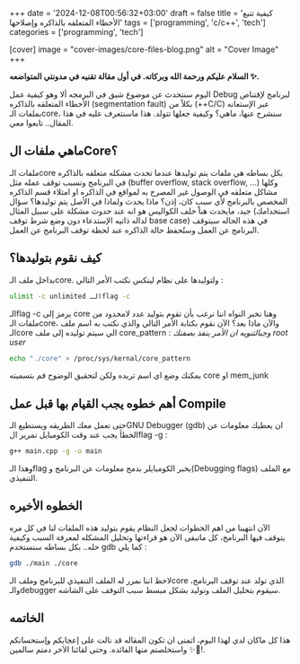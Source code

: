 +++
date = '2024-12-08T00:56:32+03:00'
draft = false
title = 'كيفية تتبع الأخطاء المتعلقه بالذاكره وإصلاحها'
tags = ['programming', 'c/c++', 'tech']
 categories = ['programming', 'tech']

[cover] 
image = "cover-images/core-files-blog.png" 
alt = "Cover Image"
+++

**السلام عليكم ورحمة الله وبركاته. في أول مقالة تقنيه في مدونتي المتواضعه ✨.**

اليوم سنتحدث عن موضوع شيق في البرمجه ألا وهو كيفية عمل Debug لبرنامج لإقتناص الأخطاء المتعلقه بالذاكره (segmentation fault) بكلاً من (++C/C) عبر الإستعانه بملفات الـcore، سنشرح عنها، ماهي؟ وكيفية جعلها تتولد. هذا ماسنتعرف عليه في هذا المقال.. تابعوا معي.

## ماهي ملفات الCore؟
ملفات الـcore بكل بساطه هي ملفات يتم توليدها عندما تحدث مشكله متعلقه بالذاكره في البرنامج وتسبب توقف عمله مثل (buffer overflow, stack overflow, ...) وكلها مشاكل متعلقه في الوصول غير المصرح به لمواقع في الذاكره او امتلاء قسم الذاكره المخصص بالبرنامج لأي سببٍ كان، إذن؟ ماذا يحدث ولماذا في الأصل يتم توليدها؟ سؤال جيد، مايحدث هنا خلف الكواليس هو انه عند حدوث مشكلة على سبيل المثال (استخدامك لداله ذاتيه الإستدعاء دون وضع شرط توقف base case) في هذه الحاله سيتوقف البرنامج عن العمل وستُحفظ حالة الذاكره عند لحظة توقف البرنامج عن العمل.

## كيف نقوم بتوليدها؟
بداخل ملف الـcore. ولتوليدها على نظام لينكس نكتب الأمر التالي : 
```bash
ulimit -c unlimited الـflag -c
```

الـflag -c يرمز إلى core وهنا نخبر النواه اننا نرغب بأن تقوم بتوليد عدد لامحدود من ملفات الـcore، والآن ماذا بعد؟
الآن نقوم بكتابة الأمر التالي والذي نكتب به اسم ملف الـcore الي سيتم توليده إلى ملف core_pattern : *وجبالتنويه ان الأمر ينفذ بصفتك root user*
```bash
echo "./core" > /proc/sys/kernal/core_pattern
```
يمكنك وضع اي اسم تريده ولكن لتحقيق الوضوح قم بتسميته core او mem_junk

## أهم خطوه يجب القيام بها قبل عمل Compile
حتى تعمل معك الطريقه ويستطيع الـGNU Debugger (gdb) ان يعطيك معلومات عن الخطأ يجب عند وقت الكومبايل تمرير الflag -g :
```bash
g++ main.cpp -g -o main
```

وهذا الـflag يخبر الكومبايلر بدمج معلومات عن البرنامج و(Debugging flags) مع الملف التنفيذي.

## الخطوه الأخيره
الآن انتهينا من اهم الخطوات لجعل النظام يقوم بتوليد هذه الملفات لنا في كل مره يتوقف فيها البرنامج، كل ماتبقى الآن هو قراءتها وتحليل المشكله لمعرفة السبب وكيفية حله.. بكل بساطه سنستخدم gdb كما يلي :
```bash
gdb ./main ./core
```

لاحظ اننا نمرر له الملف التنفيذي للبرنامج وملف الـcore الذي تولد عند توقف البرنامج، والـdebugger سيقوم بتحليل الملف وتوليد بشكل مبسط سبب التوقف على الشاشه.

## الخاتمه
هذا كل ماكان لدي لهذا اليوم، اتمنى ان تكون المقاله قد نالت على إعجابكم وإستحسانكم واستخلصتم منها الفائده.
وحتى لقائنا الاَخر دمتم سالمين ✨🖤!.
